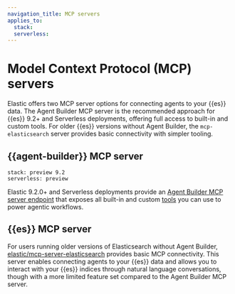 ```yaml
---
navigation_title: MCP servers
applies_to:
  stack:
  serverless:
---
```


# Model Context Protocol (MCP) servers

Elastic offers two MCP server options for connecting agents to your {{es}} data. The Agent Builder MCP server is the recommended approach for {{es}} 9.2+ and Serverless deployments, offering full access to built-in and custom tools. For older {{es}} versions without Agent Builder, the `mcp-elasticsearch` server provides basic connectivity with simpler tooling.

## {{agent-builder}} MCP server
```{applies_to}
stack: preview 9.2
serverless: preview
```
Elastic 9.2.0+ and Serverless deployments provide an [Agent Builder MCP server endpoint](https://www.elastic.co/docs/solutions/search/agent-builder/mcp-server) that exposes all built-in and custom [tools](https://www.elastic.co/docs/solutions/search/agent-builder/tools) you can use to power agentic workflows.

## {{es}} MCP server

For users running older versions of Elasticsearch without Agent Builder, [elastic/mcp-server-elasticsearch](https://github.com/elastic/mcp-server-elasticsearch?tab=readme-ov-file#elasticsearch-mcp-server) provides basic MCP connectivity. This server enables connecting agents to your {{es}} data and allows you to interact with your {{es}} indices through natural language conversations, though with a more limited feature set compared to the Agent Builder MCP server.
